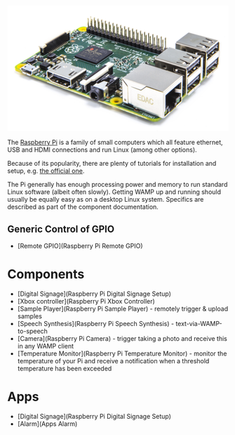 <div class="topimage_container">
   <img class="header_img" src="/static/img/iotcookbook/raspberry_pi.jpg" alt="">
</div>

The [Raspberry Pi](https://www.raspberrypi.org/) is a family of small computers which all feature ethernet, USB and HDMI connections and run Linux (among other options).

Because of its popularity, there are plenty of tutorials for installation and setup, e.g. [the official one](https://www.raspberrypi.org/documentation/installation/).

The Pi generally has enough processing power and memory to run standard Linux software (albeit often slowly). Getting WAMP up and running should usually be equally easy as on a desktop Linux system. Specifics are described as part of the component documentation.

## Generic Control of GPIO

* [Remote GPIO](Raspberry Pi Remote GPIO)

# Components

* [Digital Signage](Raspberry Pi Digital Signage Setup)
* [Xbox controller](Raspberry Pi Xbox Controller)
* [Sample Player](Raspberry Pi Sample Player) - remotely trigger & upload samples
* [Speech Synthesis](Raspberry Pi Speech Synthesis) - text-via-WAMP-to-speech
* [Camera](Raspberry Pi Camera) - trigger taking a photo and receive this in any WAMP client
* [Temperature Monitor](Raspberry Pi Temperature Monitor) - monitor the temperature of your Pi and receive a notification when a threshold temperature has been exceeded

# Apps

* [Digital Signage](Raspberry Pi Digital Signage Setup)
* [Alarm](Apps Alarm)
